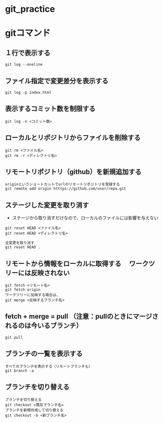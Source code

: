# git_practice

# gitコマンド
## １行で表示する
```
git log --oneline
```
## ファイル指定で変更差分を表示する
```
git log -p index.html
```
## 表示するコミット数を制限する
```
git log -n <コミット数>
```
## ローカルとリポジトリからファイルを削除する
```
git rm <ファイル名>
git rm -r <ディレクトリ名>
```
## リモートリポジトリ（github）を新規追加する
```
originというショートカットでurlのリモートリポジトリを登録する
git remote add origin htttps://github.com/user/repo.git
```
## ステージした変更を取り消す
- ステージから取り消すだけなので、ローカルのファイルには影響を与えない
```
git reset HEAD <ファイル名>
git reset HEAD <ディレクトリ名>

全変更を取り消す
git reset HEAD .
```
## リモートから情報をローカルに取得する 　ワークツリーには反映されない
```
git fetch <リモート名>
git fetch origin
ワークツリーに反映する場合は、
git merge <反映するブランチ名>
```
## fetch + merge = pull （注意：pullのときにマージされるのは今いるブランチ）
```
git pull
```
## ブランチの一覧を表示する
```
すべてのブランチを表示する（リモートブランチも）
git branch -a 
```
## ブランチを切り替える
```
ブランチを切り替える
git checkout <既存ブランチ名>
ブランチを新規作成して切り替える
git checkout -b <新ブランチ名>
```
